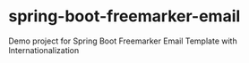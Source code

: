 # spring-boot-freemarker-email
Demo project for Spring Boot Freemarker Email Template with Internationalization
